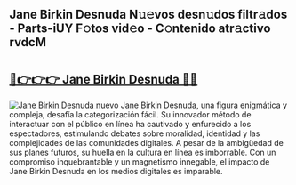 ## Jane Birkin Desnuda N𝚞𝚎vos desn𝚞dos filtr𝚊dos - Parts-iUY F𝚘tos vid𝚎o - C𝚘ntenido atr𝚊ctivo rvdcM

# <h2><a href="http://mb4dcen.tromn.icu/?c=Jane+Birkin+Desnuda">🔗👉👉👉 Jane Birkin Desnuda 🔗🔗</a></h2>

[![Jane Birkin Desnuda nuevo](https://i.imgur.com/pEAQMta.gif)](http://mb4dcen.tromn.icu/?c=Jane+Birkin+Desnuda)
Jane Birkin Desnuda, una figura enigmática y compleja, desafía la categorización fácil. Su innovador método de interactuar con el público en línea ha cautivado y enfurecido a los espectadores, estimulando debates sobre moralidad, identidad y las complejidades de las comunidades digitales. A pesar de la ambigüedad de sus planes futuros, su huella en la cultura en línea es imborrable. Con un compromiso inquebrantable y un magnetismo innegable, el impacto de Jane Birkin Desnuda en los medios digitales es imparable.
